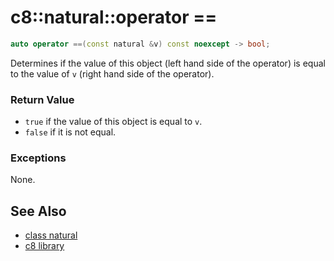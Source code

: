 # c8::natural::operator == #

```cpp
auto operator ==(const natural &v) const noexcept -> bool;
```

Determines if the value of this object (left hand side of the operator) is equal to the value of `v` (right hand side of the operator).

### Return Value ###

* `true` if the value of this object is equal to `v`.
* `false` if it is not equal.

### Exceptions ###

None.

## See Also ##

* [class natural](c8_natural)
* [c8 library](c8)

